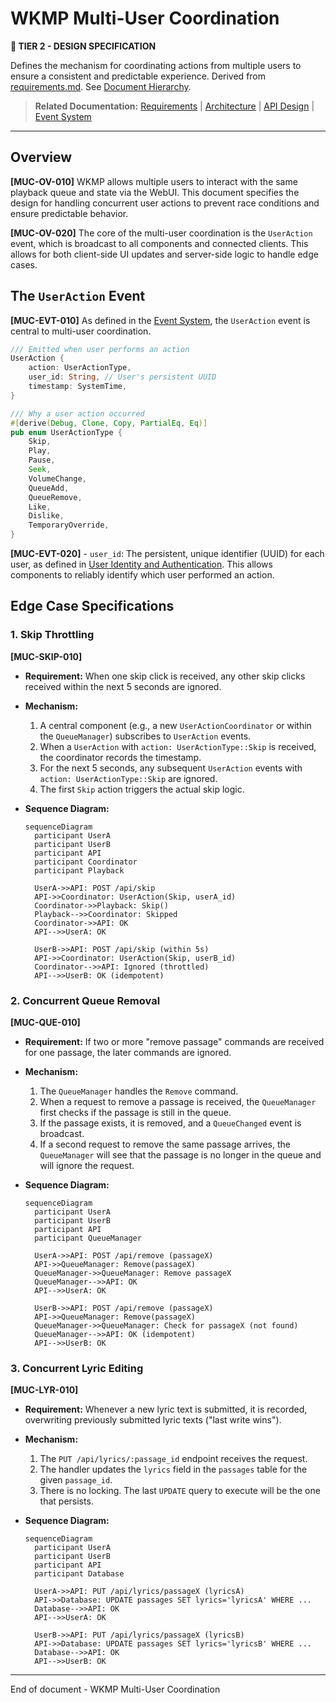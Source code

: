 # WKMP Multi-User Coordination

**🤝 TIER 2 - DESIGN SPECIFICATION**

Defines the mechanism for coordinating actions from multiple users to ensure a consistent and predictable experience. Derived from [requirements.md](REQ001-requirements.md). See [Document Hierarchy](GOV001-document_hierarchy.md).

> **Related Documentation:** [Requirements](REQ001-requirements.md) | [Architecture](SPEC001-architecture.md) | [API Design](SPEC007-api_design.md) | [Event System](SPEC011-event_system.md)

---

## Overview

**[MUC-OV-010]** WKMP allows multiple users to interact with the same playback queue and state via the WebUI. This document specifies the design for handling concurrent user actions to prevent race conditions and ensure predictable behavior.

**[MUC-OV-020]** The core of the multi-user coordination is the `UserAction` event, which is broadcast to all components and connected clients. This allows for both client-side UI updates and server-side logic to handle edge cases.

## The `UserAction` Event

**[MUC-EVT-010]** As defined in the [Event System](SPEC011-event_system.md), the `UserAction` event is central to multi-user coordination.

```rust
/// Emitted when user performs an action
UserAction {
    action: UserActionType,
    user_id: String, // User's persistent UUID
    timestamp: SystemTime,
}

/// Why a user action occurred
#[derive(Debug, Clone, Copy, PartialEq, Eq)]
pub enum UserActionType {
    Skip,
    Play,
    Pause,
    Seek,
    VolumeChange,
    QueueAdd,
    QueueRemove,
    Like,
    Dislike,
    TemporaryOverride,
}
```

**[MUC-EVT-020]** - `user_id`: The persistent, unique identifier (UUID) for each user, as defined in [User Identity and Authentication](SPEC010-user_identity.md). This allows components to reliably identify which user performed an action.

## Edge Case Specifications

### 1. Skip Throttling

**[MUC-SKIP-010]**
- **Requirement:** When one skip click is received, any other skip clicks received within the next 5 seconds are ignored.
- **Mechanism:**
    1. A central component (e.g., a new `UserActionCoordinator` or within the `QueueManager`) subscribes to `UserAction` events.
    2. When a `UserAction` with `action: UserActionType::Skip` is received, the coordinator records the timestamp.
    3. For the next 5 seconds, any subsequent `UserAction` events with `action: UserActionType::Skip` are ignored.
    4. The first `Skip` action triggers the actual skip logic.

- **Sequence Diagram:**
  ```mermaid
  sequenceDiagram
    participant UserA
    participant UserB
    participant API
    participant Coordinator
    participant Playback

    UserA->>API: POST /api/skip
    API->>Coordinator: UserAction(Skip, userA_id)
    Coordinator->>Playback: Skip()
    Playback-->>Coordinator: Skipped
    Coordinator->>API: OK
    API-->>UserA: OK

    UserB->>API: POST /api/skip (within 5s)
    API->>Coordinator: UserAction(Skip, userB_id)
    Coordinator-->>API: Ignored (throttled)
    API-->>UserB: OK (idempotent)
  ```

### 2. Concurrent Queue Removal

**[MUC-QUE-010]**
- **Requirement:** If two or more "remove passage" commands are received for one passage, the later commands are ignored.
- **Mechanism:**
    1. The `QueueManager` handles the `Remove` command.
    2. When a request to remove a passage is received, the `QueueManager` first checks if the passage is still in the queue.
    3. If the passage exists, it is removed, and a `QueueChanged` event is broadcast.
    4. If a second request to remove the same passage arrives, the `QueueManager` will see that the passage is no longer in the queue and will ignore the request.

- **Sequence Diagram:**
  ```mermaid
  sequenceDiagram
    participant UserA
    participant UserB
    participant API
    participant QueueManager

    UserA->>API: POST /api/remove (passageX)
    API->>QueueManager: Remove(passageX)
    QueueManager->>QueueManager: Remove passageX
    QueueManager-->>API: OK
    API-->>UserA: OK

    UserB->>API: POST /api/remove (passageX)
    API->>QueueManager: Remove(passageX)
    QueueManager->>QueueManager: Check for passageX (not found)
    QueueManager-->>API: OK (idempotent)
    API-->>UserB: OK
  ```

### 3. Concurrent Lyric Editing

**[MUC-LYR-010]**
- **Requirement:** Whenever a new lyric text is submitted, it is recorded, overwriting previously submitted lyric texts ("last write wins").
- **Mechanism:**
    1. The `PUT /api/lyrics/:passage_id` endpoint receives the request.
    2. The handler updates the `lyrics` field in the `passages` table for the given `passage_id`.
    3. There is no locking. The last `UPDATE` query to execute will be the one that persists.

- **Sequence Diagram:**
  ```mermaid
  sequenceDiagram
    participant UserA
    participant UserB
    participant API
    participant Database

    UserA->>API: PUT /api/lyrics/passageX (lyricsA)
    API->>Database: UPDATE passages SET lyrics='lyricsA' WHERE ...
    Database-->>API: OK
    API-->>UserA: OK

    UserB->>API: PUT /api/lyrics/passageX (lyricsB)
    API->>Database: UPDATE passages SET lyrics='lyricsB' WHERE ...
    Database-->>API: OK
    API-->>UserB: OK
  ```

---
End of document - WKMP Multi-User Coordination
